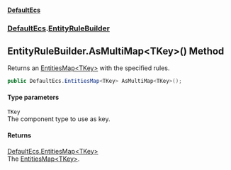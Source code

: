 #### [DefaultEcs](./index.md 'index')
### [DefaultEcs](./DefaultEcs.md 'DefaultEcs').[EntityRuleBuilder](./DefaultEcs-EntityRuleBuilder.md 'DefaultEcs.EntityRuleBuilder')
## EntityRuleBuilder.AsMultiMap&lt;TKey&gt;() Method
Returns an [EntitiesMap&lt;TKey&gt;](./DefaultEcs-EntitiesMap-TKey-.md 'DefaultEcs.EntitiesMap&lt;TKey&gt;') with the specified rules.  
```csharp
public DefaultEcs.EntitiesMap<TKey> AsMultiMap<TKey>();
```
#### Type parameters
<a name='DefaultEcs-EntityRuleBuilder-AsMultiMap-TKey-()-TKey'></a>
`TKey`  
The component type to use as key.  
  
#### Returns
[DefaultEcs.EntitiesMap&lt;](./DefaultEcs-EntitiesMap-TKey-.md 'DefaultEcs.EntitiesMap&lt;TKey&gt;')[TKey](#DefaultEcs-EntityRuleBuilder-AsMultiMap-TKey-()-TKey 'DefaultEcs.EntityRuleBuilder.AsMultiMap&lt;TKey&gt;().TKey')[&gt;](./DefaultEcs-EntitiesMap-TKey-.md 'DefaultEcs.EntitiesMap&lt;TKey&gt;')  
The [EntitiesMap&lt;TKey&gt;](./DefaultEcs-EntitiesMap-TKey-.md 'DefaultEcs.EntitiesMap&lt;TKey&gt;').  
